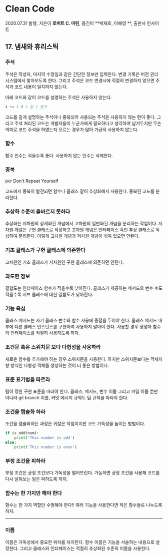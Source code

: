 # Clean Code

2020.07.31 발행, 지은이 **로버트 C. 마틴**, 올긴이 **박재호, 이해영 **, 출판사 인사이트

## 17. 냄새와 휴리스틱

### 주석

주석은 작성자, 마지막 수정일과 같은 간단한 정보만 입력한다. 변경 기록은 버전 관리 시스템에서 찾아보도록 한다. 그리고 주석은 코드 변경시에 적절히 변경하지 않으면 주석과 코드 내용이 일치하지 않는다. 

아래 코드와 같이 코드를 설명하는 주석은 사용하지 않는다.

```python
i += 1 # i 값 1 증가
```

코드를 길게 설명하는 주석이나 중복되어 사용되는 주석은 사용하지 않는 편이 좋다. 그리고 주석 처리된 코드는 개발자들이 누군가에게 필요하다고 생각하여 남겨두지만 무슨 의미로 코드 주석을 하였는지 모르는 경우가 많아 가급적 사용하지 않는다.

### 함수

함수 인수는 적을수록 좋다. 사용하지 않는 인수는 삭제한다.

### 중복

`DRY` Don't Repeat Yourself

코드에서 중복이 발견되면 함수나 클래스 같이 추상화해서 사용한다. 중복된 코드를 분리한다.  

### 추상화 수준이 올바르지 못하다

추상화는 저차원의 상세화된 개념에서 고차원의 일반화된 개념을 분리하는 작업이다. 저차원 개념은 구현 클래스로 작성하고 고차원 개념은 인터페이스 혹인 추상 클래스로 작성하여 분리한다. 이렇게 고차원 개념과 저차원 개념이 섞여 있으면 안된다.

### 기초 클래스가 구현 클래스에 의존한다

고차원인 기초 클래스가 저차원인 구현 클래스에 의존하면 안된다. 

### 과도한 정보

결합도는 인터페이스 함수가 적을수록 낮아진다. 클래스가 제공하는 메서드와 변수 수도 적을수록 서브 클래스에 대한 결합도가 낮아진다.

### 기능 욕심

클래스 메서드는 자기 클래스 변수와 함수 사용에 중점을 두어야 한다. 클래스 메서드 내부에 다른 클래스 인스턴스를 구현하여 사용하지 말아야 한다. 사용할 경우 생성자 함수와 인터페이스를 적절히 사용하도록 하자.

### 조건문 혹은 스위치문 보다 다형성을 사용하라

새로운 함수를 추가해야 하는 경우 스위치문을 사용한다. 하지만 스위치문보다는 객체지향 방식인 다형성 객체를 생성하는 것이 더 좋은 방법이다.

### 표준 표기법을 따르라

팀이 정한 구현 표준을 따라야 한다. 클래스, 메서드, 변수 이름 그리고 파일 이름 뿐만 아니라 git branch 이름, 커밋 메시지 규약도 팀 규칙을 따라야 한다. 

### 조건을 캡슐화 하라

조건을 캡슐화하는 과정은 귀찮은 작업이지만 코드 가독성을 높이는 방법이다.

```python
if is_odd(num):
    print('This number is odd')
else:
    print('This number is even')
```

### 부정 조건을 피하라

부정 조건은 긍정 조건보다 가독성을 떨어뜨린다. 가능하면 긍정 조건을 사용해 코드를 다시 살펴보는 일은 피하도록 하자.

### 함수는 한 가지만 해야 한다

함수는 한 가지 역할만 수행해야 한다!! 여러 기능을 사용한다면 작은 함수들로 나누도록 하자.

---

### 이름

이름은 가독성에서 중요한 위치를 차지한다. 함수 이름은 기능을 서술하는 내용으로 설정한다. 그리고 클래스와 인터페이스는 적절히 추상화된 수준의 이름을 사용한다. 

